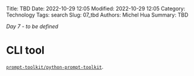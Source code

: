 Title: TBD
Date: 2022-10-29 12:05
Modified: 2022-10-29 12:05
Category: Technology
Tags: search
Slug: 07_tbd
Authors: Michel Hua
Summary: TBD

_Day 7 - to be defined_

# CLI tool

[`prompt-toolkit/python-prompt-toolkit`](https://github.com/prompt-toolkit/python-prompt-toolkit).
